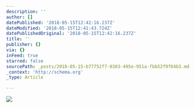 ```yaml
---
description: ''
author: []
datePublished: '2018-05-15T12:42:16.237Z'
dateModified: '2018-05-15T12:41:43.724Z'
datePublishedOriginal: '2018-05-15T12:42:16.237Z'
title: ''
publisher: {}
via: {}
inFeed: true
starred: false
sourcePath: _posts/2018-05-15-b77752f7-0303-495e-951a-fbb52f9f64b3.md
_context: 'http://schema.org'
_type: Article

---
```

![](https://the-grid-user-content.s3-us-west-2.amazonaws.com/005996e2-caa2-4480-8084-b51fff3271d9.jpg)